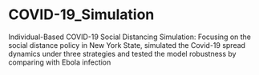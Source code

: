 # COVID-19_Simulation
Individual-Based COVID-19 Social Distancing Simulation: Focusing on the social distance policy in New York State, simulated the Covid-19 spread dynamics under three strategies and tested the model robustness by comparing with Ebola infection
